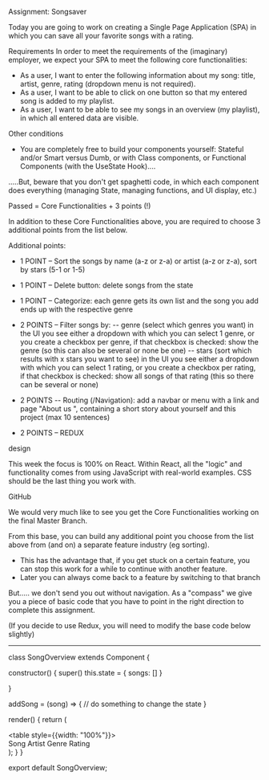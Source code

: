 Assignment: Songsaver

Today you are going to work on creating a Single Page Application (SPA) in which you can save all your favorite songs with a rating.

Requirements
In order to meet the requirements of the (imaginary) employer, we expect your SPA to meet the following core functionalities:

- As a user, I want to enter the following information about my song: title, artist, genre, rating (dropdown menu is not required).
- As a user, I want to be able to click on one button so that my entered song is added to my playlist.
- As a user, I want to be able to see my songs in an overview (my playlist), in which all entered data are visible.

Other conditions
- You are completely free to build your components yourself: Stateful and/or Smart versus Dumb, or with Class components, or Functional Components (with the UseState Hook)....

.....But, beware that you don't get spaghetti code, in which each component does everything (managing State, managing functions, and UI display, etc.)

Passed = Core Functionalities + 3 points (!)

In addition to these Core Functionalities above, you are required to choose 3 additional points from the list below.

Additional points:

- 1 POINT – Sort the songs by name (a-z or z-a) or artist (a-z or z-a), sort by stars (5-1 or 1-5)

- 1 POINT – Delete button: delete songs from the state

- 1 POINT – Categorize: each genre gets its own list and the song you add ends up with the respective genre

- 2 POINTS – Filter songs by:
-- genre (select which genres you want) in the UI you see either a dropdown with which you can select 1 genre, or you create a checkbox per genre, if that checkbox is checked: show the genre (so this can also be several or none be one)
-- stars (sort which results with x stars you want to see) in the UI you see either a dropdown with which you can select 1 rating, or you create a checkbox per rating, if that checkbox is checked: show all songs of that rating (this so there can be several or none)

- 2 POINTS
-- Routing (/Navigation): add a navbar or menu with a link and page "About us ", containing a short story about yourself and this project (max 10 sentences)

- 2 POINTS – REDUX

design

This week the focus is 100% on React. Within React, all the "logic" and functionality comes from using JavaScript with real-world examples. CSS should be the last thing you work with.

GitHub

We would very much like to see you get the Core Functionalities working on the final Master Branch.

From this base, you can build any additional point you choose from the list above from (and on) a separate feature industry (eg sorting).
- This has the advantage that, if you get stuck on a certain feature, you can stop this work for a while to continue with another feature.
- Later you can always come back to a feature by switching to that branch


But..... we don't send you out without navigation. As a "compass" we give you a piece of basic code that you have to point in the right direction to complete this assignment.

(If you decide to use Redux, you will need to modify the base code below slightly)

------------------------------------------------------------------------
class SongOverview extends Component {

  constructor() {
    super()
    this.state = 
    {
      songs: []
    }

  }

  addSong = (song) => {
                        // do something to change the state
  }

  render() {
    return (
      <div>
              <SongForm addSong={this.addSong}/>
                                        <table style={{width: "100%"}}>
                        <tr className="song-header">  
                                <th className="song-row__item">Song</th>
                                <th className="song-row__item">Artist</th>
                                <th className="song-row__item">Genre</th>
                                <th className="song-row__item">Rating</th>
                              </tr>
                                </table>
              <SongList songs={this.state.songs}/>
      </div>
    );
  }
}

export default SongOverview;
